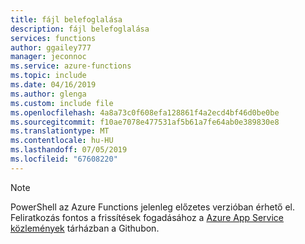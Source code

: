 ```yaml
---
title: fájl belefoglalása
description: fájl belefoglalása
services: functions
author: ggailey777
manager: jeconnoc
ms.service: azure-functions
ms.topic: include
ms.date: 04/16/2019
ms.author: glenga
ms.custom: include file
ms.openlocfilehash: 4a8a73c0f608efa128861f4a2ecd4bf46d0be0be
ms.sourcegitcommit: f10ae7078e477531af5b61a7fe64ab0e389830e8
ms.translationtype: MT
ms.contentlocale: hu-HU
ms.lasthandoff: 07/05/2019
ms.locfileid: "67608220"
---
```

> [!NOTE]
> PowerShell az Azure Functions jelenleg előzetes verzióban érhető el. Feliratkozás fontos a frissítések fogadásához a [Azure App Service közlemények](https://github.com/Azure/app-service-announcements/issues) tárházban a Githubon.  